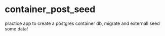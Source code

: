 # container_post_seed
practice app to create a postgres container db, migrate and externall seed some data!
